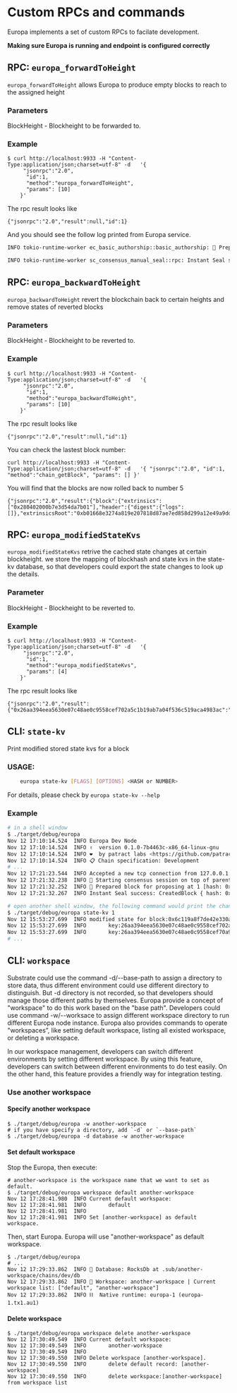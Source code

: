 # Custom RPCs and commands

Europa implements a set of custom RPCs to facilate development.

**Making sure Europa is running and endpoint is configured correctly**

## RPC: `europa_forwardToHeight`
`europa_forwardToHeight` allows Europa to produce empty blocks to reach to the assigned height

### Parameters
BlockHeight - Blockheight to be forwarded to.

### Example
```
$ curl http://localhost:9933 -H "Content-Type:application/json;charset=utf-8" -d   '{
     "jsonrpc":"2.0",
      "id":1,
      "method":"europa_forwardToHeight",
      "params": [10]
    }'

```

The rpc result looks like
```
{"jsonrpc":"2.0","result":null,"id":1}
```

And you should see the follow log printed from Europa service.

```bash
INFO tokio-runtime-worker ec_basic_authorship::basic_authorship: 🎁 Prepared block for proposing at 10 [hash: 0x5302296c5d4c52caaaec15d6bd1409e5cb6482cd41d3cbe7e80356ec4c06f68b; parent_hash: 0xc668…46de; extrinsics (1): [0x64cd…22c2]]

INFO tokio-runtime-worker sc_consensus_manual_seal::rpc: Instant Seal success: CreatedBlock { hash: 0x5302296c5d4c52caaaec15d6bd1409e5cb6482cd41d3cbe7e80356ec4c06f68b, aux: ImportedAux { header_only: false, clear_justification_requests: false, needs_justification: false, bad_justification: false, is_new_best: true } }    
```

## RPC: `europa_backwardToHeight`
`europa_backwardToHeight` revert the blockchain back to certain heights and remove states of reverted blocks

### Parameters
BlockHeight - Blockheight to be reverted to.

### Example
```
$ curl http://localhost:9933 -H "Content-Type:application/json;charset=utf-8" -d   '{
     "jsonrpc":"2.0",
      "id":1,
      "method":"europa_backwardToHeight",
      "params": [10]
    }'

```
The rpc result looks like
```
{"jsonrpc":"2.0","result":null,"id":1}
```
You can check the lastest block number:

```
curl http://localhost:9933 -H "Content-Type:application/json;charset=utf-8" -d   '{ "jsonrpc":"2.0", "id":1, "method":"chain_getBlock", "params": [] }'
```
You will find that the blocks are now rolled back to number 5
```
{"jsonrpc":"2.0","result":{"block":{"extrinsics":["0x280402000b7e3d54da7b01"],"header":{"digest":{"logs":[]},"extrinsicsRoot":"0xb01668e3274a819e207818d87ae7ed858d299a12e49a9dd1688af6ceb56f1ca5","number":"0x5","parentHash":"0x6cdf0f12b32e960e9f05f510873dcbd2c84271a55bd71f2850688712537be764","stateRoot":"0x86ae36014044a2cfd627da60eff71333ac9d6db4daafc70a21f8cae5c0988a27"}},"justifications":null},"id":1}
```

## RPC: `europa_modifiedStateKvs`
`europa_modifiedStateKvs` retrive the cached state changes at certain blockheight.
we store the mapping of blockhash and state kvs in the state-kv database, so that developers could export the state changes to look up the details.

### Parameter
BlockHeight - Blockheight to be reverted to.

### Example
```
$ curl http://localhost:9933 -H "Content-Type:application/json;charset=utf-8" -d   '{
     "jsonrpc":"2.0",
      "id":1,
      "method":"europa_modifiedStateKvs",
      "params": [4]
    }'
```
The rpc result looks like

```
{"jsonrpc":"2.0","result":{"0x26aa394eea5630e07c48ae0c9558cef702a5c1b19ab7a04f536c519aca4983ac":"0x04000000","0x26aa394eea5630e07c48ae0c9558cef70a98fdbe9ce6c55837576c60c7af3850":"0x01000000","0x26aa394eea5630e07c48ae0c9558cef734abf5cb34d6244378cddbf18e849d96":"0x00000000000000000000000000000000587575c42f000000","0x26aa394eea5630e07c48ae0c9558cef780d41e5e16056765bc8461851072c9d7":"0x0400000000000000481a0b0b00000000020000","0x26aa394eea5630e07c48ae0c9558cef78a42f33323cb5ced3b44dd825fda9fcc":"0x4705272160a278662f1256b562581d7c83390481bd619a7c37a33df3478daa8e","0x26aa394eea5630e07c48ae0c9558cef799e7f93fc6a98f0874fd057f111c4d2d":"0x00","0x26aa394eea5630e07c48ae0c9558cef7a44704b568d21667356a5a050c118746bfb27f1eaef06bb903000000":"0x4705272160a278662f1256b562581d7c83390481bd619a7c37a33df3478daa8e","0x26aa394eea5630e07c48ae0c9558cef7a86da5a932684f199539836fcb8c886f":null,"0x26aa394eea5630e07c48ae0c9558cef7bdc0bd303e9855813aa8a30d4efc5112":null,"0x26aa394eea5630e07c48ae0c9558cef7df1daeb8986837f21cc5d17596bb78d1b4def25cfda6ef3a00000000":null,"0x26aa394eea5630e07c48ae0c9558cef7ff553b5a9862a516939d82b3d3d8661a":null,"0x3a65787472696e7369635f696e646578":null,"0x3f1467a096bcd71a5b6a0c8155e208103f2edf3bdf381debe331ab7446addfdc":"0x00000000000000000000000000000000","0xbd2a529379475088d3e29a918cd478721a39ec767bd5269111e6492a1675702a":"0x10de7a51d406e1cca0fbf047c8d7505e82b1fa19e9e073726e73e8a690b2e67dfeb956536e91ab6d05c4942723d6a888f43e2d11635073ea75ba8c8956105f229dc09065aae628308b68b125b74ccfaa4455e2f5c34b7eb2cec074af4dc63cbf2f4705272160a278662f1256b562581d7c83390481bd619a7c37a33df3478daa8e","0xf0c365c3cf59d671eb72da0e7a4113c49f1f0515f462cdcf84e0f1d6045dfcbb":"0xc63154da7b010000","0xf0c365c3cf59d671eb72da0e7a4113c4bbd108c4899964f707fdaffb82636065":null},"id":1}

```

## CLI: `state-kv`
Print modified stored state kvs for a block

### USAGE:
```bash
    europa state-kv [FLAGS] [OPTIONS] <HASH or NUMBER>
```
For details, please check by `europa state-kv --help`
### Example
```bash
# in a shell window
$ ./target/debug/europa
Nov 12 17:10:14.524  INFO Europa Dev Node    
Nov 12 17:10:14.524  INFO ✌️  version 0.1.0-7b4463c-x86_64-linux-gnu    
Nov 12 17:10:14.524  INFO ❤️  by patract labs <https://github.com/patractlabs>, 2020-2020    
Nov 12 17:10:14.524  INFO 📋 Chain specification: Development    
# ...
Nov 12 17:21:23.544  INFO Accepted a new tcp connection from 127.0.0.1:44210.    
Nov 12 17:21:32.238  INFO 🙌 Starting consensus session on top of parent 0xc7e1ce585807b34b7fecabe1242cafb2628c958b984ec0aee7727cdd34117529    
Nov 12 17:21:32.252  INFO 🎁 Prepared block for proposing at 1 [hash: 0x0109608217316a298c88135cf39a87cc31c37729fbe567b4a1a9f8dcdb81ebeb; parent_hash: 0xc7e1…7529; extrinsics (2): [0x2194…baf8, 0x0931…58bb]]    
Nov 12 17:21:32.267  INFO Instant Seal success: CreatedBlock { hash: 0x0109608217316a298c88135cf39a87cc31c37729fbe567b4a1a9f8dcdb81ebeb, aux: ImportedAux { header_only: false, clear_justification_requests: false, needs_justification: false, bad_justification: false, needs_finality_proof: false, is_new_best: true } }    

# open another shell window, the following command would print the changes for block height 1
$ ./target/debug/europa state-kv 1 
Nov 12 15:53:27.699  INFO modified state for block:0x6c119a8f7de42e330aca8b9d3587937aacbbc203cc21650b60644c2f2d33e7fb    
Nov 12 15:53:27.699  INFO       key:26aa394eea5630e07c48ae0c9558cef702a5c1b19ab7a04f536c519aca4983ac|value:[DELETED]   
Nov 12 15:53:27.699  INFO       key:26aa394eea5630e07c48ae0c9558cef70a98fdbe9ce6c55837576c60c7af3850|value:05000000
# ...
```

## CLI: `workspace`
Substrate could use the command -d/--base-path to assign a directory to store data, thus different environment could use different directory to distinguish. But -d directory is not recorded, so that developers should manage those different paths by themselves. Europa provide a concept of "workspace" to do this work based on the "base path". Developers could use command -w/--worksace to assign different workspace directory to run different Europa node instance. Europa also provides commands to operate "workspaces”, like setting default workspace, listing all existed workspace, or deleting a workspace.

In our workspace management, developers can switch different environments by setting different workspace. By using this feature, developers can switch between different environments to do test easily. On the other hand, this feature provides a friendly way for integration testing.

### Use another workspace

#### Specify another workspace

```
$ ./target/debug/europa -w another-workspace
# if you have specify a directory, add `-d` or `--base-path`
$ ./target/debug/europa -d database -w another-workspace
```

#### Set default workspace
Stop the Europa, then execute:

```
# another-workspace is the workspace name that we want to set as default.
$ ./target/debug/europa workspace default another-workspace
Nov 12 17:28:41.980  INFO Current default workspace:    
Nov 12 17:28:41.981  INFO       default    
Nov 12 17:28:41.981  INFO     
Nov 12 17:28:41.981  INFO Set [another-workspace] as default workspace.  
```

Then, start Europa. Europa will use "another-workspace" as default workspace.

```
$ ./target/debug/europa
# ...
Nov 12 17:29:33.862  INFO 💾 Database: RocksDb at .sub/another-workspace/chains/dev/db    
Nov 12 17:29:33.862  INFO 📖 Workspace: another-workspace | Current workspace list: ["default", "another-workspace"]    
Nov 12 17:29:33.862  INFO ⛓  Native runtime: europa-1 (europa-1.tx1.au1)    
```

#### Delete workspace

```
$ ./target/debug/europa workspace delete another-workspace
Nov 12 17:30:49.549  INFO Current default workspace:    
Nov 12 17:30:49.549  INFO       another-workspace    
Nov 12 17:30:49.549  INFO     
Nov 12 17:30:49.550  INFO Delete workspace [another-workspace].    
Nov 12 17:30:49.550  INFO       delete default record: [another-workspace]    
Nov 12 17:30:49.550  INFO       delete workspace:[another-workspace] from workspace list
```